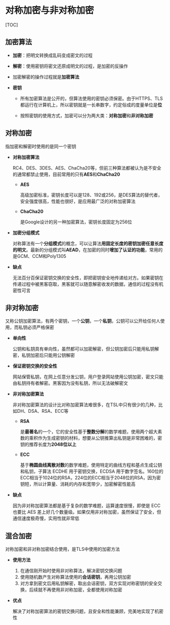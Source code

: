 # 对称加密与非对称加密

[TOC]

## 加密算法

- **加密**：把明文转换成乱码变成密文的过程

- **解密**：使用密钥将密文还原成明文的过程，是加密的反操作

- 加密解密的操作过程就是**加密算法**

- **密钥**

  - 所有加密算法是公开的，但算法使用的密钥必须保密。由于HTTPS、TLS都运行在计算机上，所以密钥就是一长串数字，约定俗成的度量单位是**位**

  - 按照密钥的使用方式，加密可以分为两大类：**对称加密**和**非对称加密**



## 对称加密

指加密和解密时使用的是同一个密钥

- **对称加密算法**

  RC4、DES、3DES、AES、ChaCha20等，但前三种算法都被认为是不安全的通常都禁止使用，目前常用的只有**AES**和**ChaCha20**

  - **AES**

    高级加密标准，密钥长度可以是128、192或256，是DES算法的替代者，安全强度很高，性能也很好，是应用最广泛的对称加密算法

  - **ChaCha20**

    是Google设计的另一种加密算法，密钥长度固定为256位

- **加密分组模式**

  对称算法有一个**分组模式**的概念，可以让算法**用固定长度的密钥加密任意长度的明文**。最新的分组模式叫**AEAD**，在加密的同时**增加了认证的功能**，常用的是GCM、CCM和Poly1305

- **缺点**

  无法百分百保证密钥交换的安全性，即把密钥安全地传递给对方。如果密钥在传递过程中被黑客窃取，黑客就可以随意解密收发的数据，通信的过程没有机密性可言



## 非对称加密

又称公钥加密算法，有两个密钥，一个**公钥**，一个**私钥**，公钥可以公开给任何人使用，而私钥必须严格保密

- **单向性**

  公钥和私钥具有单向性，虽然都可以加密解密，但公钥加密后只能用私钥解密，私钥加密后只能用公钥解密

- **保证密钥交换的安全性**

  网站保管私钥，在网上任意分发公钥，用户登录网站使用公钥加密，密文只能由私钥持有者解密。黑客因为没有私钥，所以无法破解密文

- **非对称加密算法**

  非对称加密算法的设计比对称加密算法难很多，在TSL中只有很少的几种，比如DH、DSA、RSA、ECC等

  - **RSA**

    是**最著名**的一个，它的安全性基于**整数分解**的数学难题，使用两个超大素数的乘积作为生成密钥的材料，想要从公钥推算出私钥是非常困难的，密钥的推荐长度为**2048位以上**

  - **ECC**

    基于**椭圆曲线离散对数**的数学难题，使用特定的曲线方程和基点生成公钥和私钥，子算法 ECDHE 用于密钥交换，ECDSA 用于数字签名。160位的ECC相当于1024位的RSA，224位的ECC相当于2048位的RSA，因为密钥短，所以计算量、消耗的内存和宽带少，加密解密性能高

- **缺点**

  因为非对称加密算法都是基于复杂的数学难题，运算速度很慢，即使是 ECC 也要比 AES 差上好几个数量级。如果仅用非对称加密，虽然保证了安全，但通信速度极奇慢，实用性就非常低



## 混合加密

对称加密和非对称加密结合使用，是TLS中使用的加密方法

- **使用方法**

  1. 在通信刚开始时使用非对称算法，解决密钥交换问题
  2. 使用随机数产生对称算法使用的**会话密钥**，再用公钥加密
  3. 对方拿到密文后用私钥解密，取出会话密钥，双方实现对称密钥的安全交换，后续就不再使用非对称加密，全都使用对称加密

- **优点**

  解决了对称加密算法的密钥交换问题，且安全和性能兼顾，完美地实现了机密性
